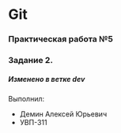 # Git
### Практическая работа №5
### Задание 2.
##### Изменено в ветке dev
Выполнил:
* Демин Алексей Юрьевич
* УВП-311